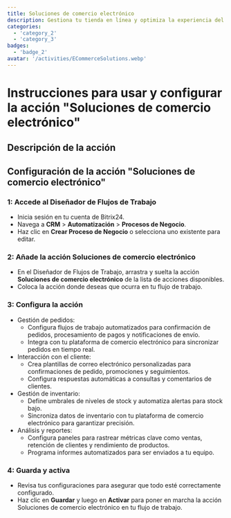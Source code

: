 ```yaml
---
title: Soluciones de comercio electrónico
description: Gestiona tu tienda en línea y optimiza la experiencia del cliente.
categories: 
  - 'category_2'
  - 'category_3'
badges: 
  - 'badge_2'
avatar: '/activities/ECommerceSolutions.webp'
---
```

# Instrucciones para usar y configurar la acción "Soluciones de comercio electrónico"

## Descripción de la acción

## **Configuración de la acción "Soluciones de comercio electrónico"**

### 1: Accede al Diseñador de Flujos de Trabajo
- Inicia sesión en tu cuenta de Bitrix24.
- Navega a **CRM** > **Automatización** > **Procesos de Negocio**.
- Haz clic en **Crear Proceso de Negocio** o selecciona uno existente para editar.

### 2: Añade la acción Soluciones de comercio electrónico
- En el Diseñador de Flujos de Trabajo, arrastra y suelta la acción **Soluciones de comercio electrónico** de la lista de acciones disponibles.
- Coloca la acción donde deseas que ocurra en tu flujo de trabajo.

### 3: Configura la acción
- Gestión de pedidos:
  - Configura flujos de trabajo automatizados para confirmación de pedidos, procesamiento de pagos y notificaciones de envío.
  - Integra con tu plataforma de comercio electrónico para sincronizar pedidos en tiempo real.
- Interacción con el cliente:
  - Crea plantillas de correo electrónico personalizadas para confirmaciones de pedido, promociones y seguimientos.
  - Configura respuestas automáticas a consultas y comentarios de clientes.
- Gestión de inventario:
  - Define umbrales de niveles de stock y automatiza alertas para stock bajo.
  - Sincroniza datos de inventario con tu plataforma de comercio electrónico para garantizar precisión.
- Análisis y reportes:
  - Configura paneles para rastrear métricas clave como ventas, retención de clientes y rendimiento de productos.
  - Programa informes automatizados para ser enviados a tu equipo.

### 4: Guarda y activa
- Revisa tus configuraciones para asegurar que todo esté correctamente configurado.
- Haz clic en **Guardar** y luego en **Activar** para poner en marcha la acción Soluciones de comercio electrónico en tu flujo de trabajo.